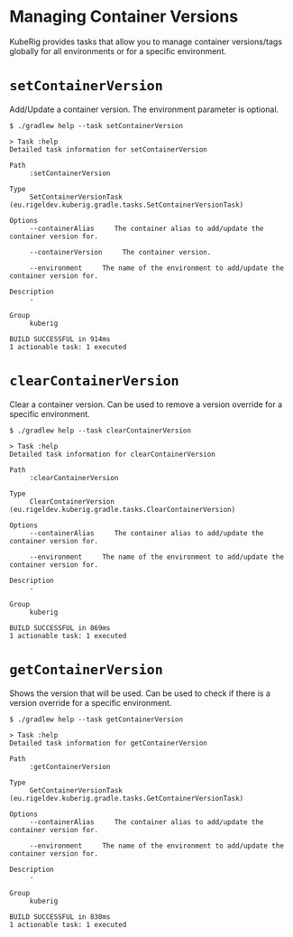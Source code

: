 # Managing Container Versions

KubeRig provides tasks that allow you to manage container versions/tags globally for all environments or for a specific environment.

#  `setContainerVersion`

Add/Update a container version. The environment parameter is optional.

```shell
$ ./gradlew help --task setContainerVersion

> Task :help
Detailed task information for setContainerVersion

Path
     :setContainerVersion

Type
     SetContainerVersionTask (eu.rigeldev.kuberig.gradle.tasks.SetContainerVersionTask)

Options
     --containerAlias     The container alias to add/update the container version for.

     --containerVersion     The container version.

     --environment     The name of the environment to add/update the container version for.

Description
     -

Group
     kuberig

BUILD SUCCESSFUL in 914ms
1 actionable task: 1 executed
```

# `clearContainerVersion`

Clear a container version. Can be used to remove a version override for a specific environment.

```shell
$ ./gradlew help --task clearContainerVersion

> Task :help
Detailed task information for clearContainerVersion

Path
     :clearContainerVersion

Type
     ClearContainerVersion (eu.rigeldev.kuberig.gradle.tasks.ClearContainerVersion)

Options
     --containerAlias     The container alias to add/update the container version for.

     --environment     The name of the environment to add/update the container version for.

Description
     -

Group
     kuberig

BUILD SUCCESSFUL in 869ms
1 actionable task: 1 executed
```

# `getContainerVersion`

Shows the version that will be used. Can be used to check if there is a version override for a specific environment.

```shell
$ ./gradlew help --task getContainerVersion

> Task :help
Detailed task information for getContainerVersion

Path
     :getContainerVersion

Type
     GetContainerVersionTask (eu.rigeldev.kuberig.gradle.tasks.GetContainerVersionTask)

Options
     --containerAlias     The container alias to add/update the container version for.

     --environment     The name of the environment to add/update the container version for.

Description
     -

Group
     kuberig

BUILD SUCCESSFUL in 830ms
1 actionable task: 1 executed

```